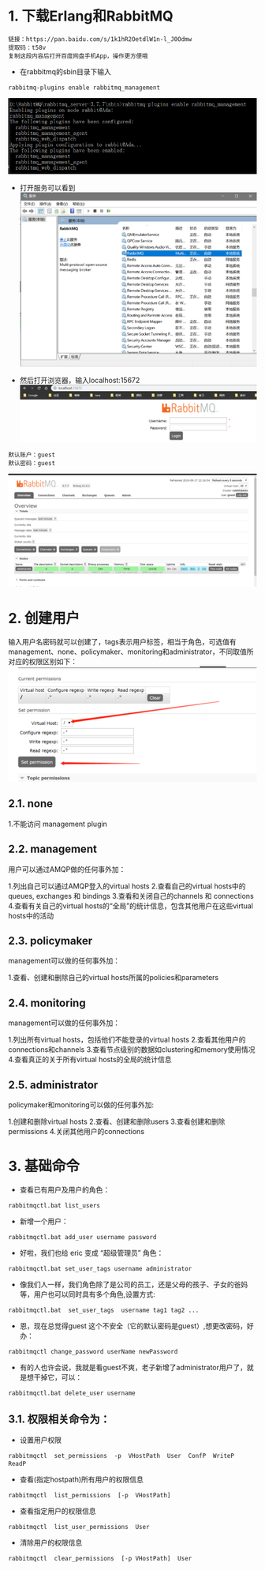 # 1. 下载Erlang和RabbitMQ
```
链接：https://pan.baidu.com/s/1k1hR2OetdlW1n-l_J0Odmw 
提取码：t58v 
复制这段内容后打开百度网盘手机App，操作更方便哦
```

- 在rabbitmq的sbin目录下输入
```
rabbitmq-plugins enable rabbitmq_management
```
![](_v_images/_1568729601_25930.png)
- 打开服务可以看到
![](_v_images/_1568730181_18077.png)

- 然后打开浏览器，输入localhost:15672
![](_v_images/_1568729626_13787.png)
```
默认账户：guest
默认密码：guest
```
![](_v_images/_1568729834_1900.png)

# 2. 创建用户 
输入用户名密码就可以创建了，tags表示用户标签，相当于角色，可选值有management、none、policymaker、monitoring和administrator，不同取值所对应的权限区别如下：
![](_v_images/_1568902524_56.png)
## 2.1. none
1.不能访问 management plugin

## 2.2. management
用户可以通过AMQP做的任何事外加：

1.列出自己可以通过AMQP登入的virtual hosts
2.查看自己的virtual hosts中的queues, exchanges 和 bindings
3.查看和关闭自己的channels 和 connections
4.查看有关自己的virtual hosts的“全局”的统计信息，包含其他用户在这些virtual hosts中的活动

## 2.3. policymaker
management可以做的任何事外加：

1.查看、创建和删除自己的virtual hosts所属的policies和parameters

## 2.4. monitoring
management可以做的任何事外加：

1.列出所有virtual hosts，包括他们不能登录的virtual hosts
2.查看其他用户的connections和channels
3.查看节点级别的数据如clustering和memory使用情况
4.查看真正的关于所有virtual hosts的全局的统计信息

## 2.5. administrator
policymaker和monitoring可以做的任何事外加:

1.创建和删除virtual hosts
2.查看、创建和删除users
3.查看创建和删除permissions
4.关闭其他用户的connections

# 3. 基础命令
- 查看已有用户及用户的角色：
```
rabbitmqctl.bat list_users
```
- 新增一个用户：
```
rabbitmqctl.bat add_user username password
```

- 好啦，我们也给 eric 变成 “超级管理员” 角色：
```
rabbitmqctl.bat set_user_tags username administrator

```

- 像我们人一样，我们角色除了是公司的员工，还是父母的孩子、子女的爸妈等，用户也可以同时具有多个角色,设置方式:
```
rabbitmqctl.bat  set_user_tags  username tag1 tag2 ...
```

- 恩，现在总觉得guest 这个不安全（它的默认密码是guest）,想更改密码，好办：
```
rabbitmqctl change_password userName newPassword
```

- 有的人也许会说，我就是看guest不爽，老子新增了administrator用户了，就是想干掉它，可以：
```
rabbitmqctl.bat delete_user username
```

## 3.1. 权限相关命令为：

- 设置用户权限
```
rabbitmqctl  set_permissions  -p  VHostPath  User  ConfP  WriteP  ReadP
```

-  查看(指定hostpath)所有用户的权限信息
```
rabbitmqctl  list_permissions  [-p  VHostPath]
```

- 查看指定用户的权限信息
```
rabbitmqctl  list_user_permissions  User
```

- 清除用户的权限信息
```
rabbitmqctl  clear_permissions  [-p VHostPath]  User
```

 